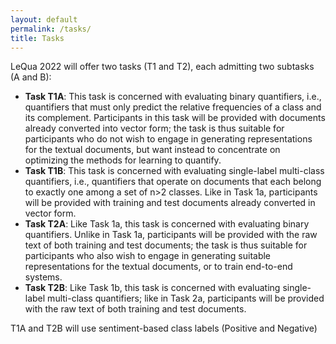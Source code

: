 ```yaml
---
layout: default
permalink: /tasks/
title: Tasks
---
```


LeQua 2022 will offer two tasks (T1 and T2), each admitting two subtasks (A and B):

- **Task T1A**: This task is concerned with evaluating binary quantifiers, i.e., quantifiers that must only predict the relative frequencies of a class and its complement. Participants in this task will be provided with documents already converted into vector form; the task is thus suitable for participants who do not wish to engage in generating  representations for the textual documents, but want instead to concentrate on optimizing the methods for learning to quantify.
- **Task T1B**: This task is concerned with evaluating single-label multi-class quantifiers, i.e., quantifiers that operate on documents that each belong to exactly one among a set of n>2 classes. Like in Task 1a, participants will be provided with training and test documents already converted in vector form.
- **Task T2A**: Like Task 1a, this task is concerned with evaluating binary quantifiers. Unlike in Task 1a, participants will be provided with the raw text of both training and test documents; the task is thus suitable for participants who also wish to engage in generating suitable representations for the textual documents, or to train end-to-end systems.
- **Task T2B**: Like Task 1b, this task is concerned with evaluating single-label multi-class quantifiers; like in Task 2a, participants will be provided with the raw text of both training and test documents.

T1A and T2B will use sentiment-based class labels (Positive and Negative)
